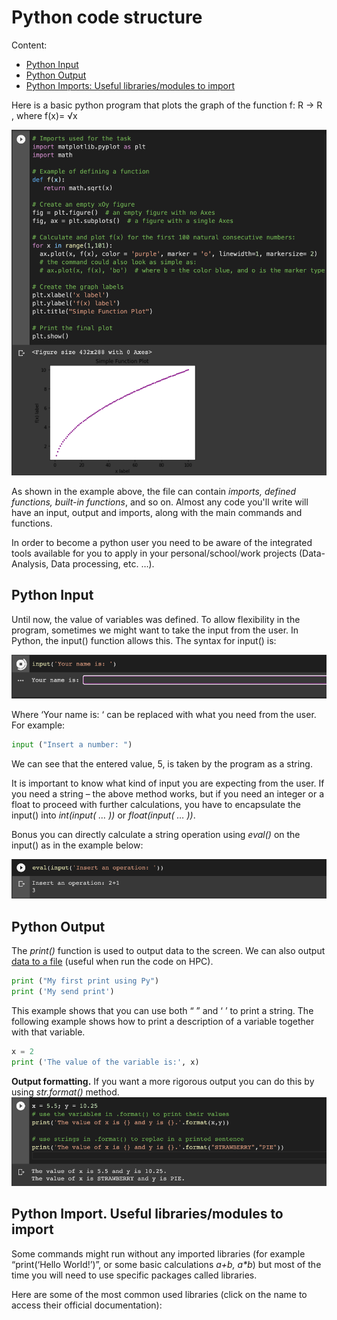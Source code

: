 # Python code structure

Content:
- [Python Input](https://github.com/UNT-RITS/Tutorials/blob/master/Basic_Python/Python%20code%20structure.md#input)
- [Python Output](https://github.com/UNT-RITS/Tutorials/blob/master/Basic_Python/Python%20code%20structure.md#output)
- [Python Imports: Useful libraries/modules to import](https://github.com/UNT-RITS/Tutorials/blob/master/Basic_Python/Python%20code%20structure.md#import)
  
Here is a basic python program that plots the graph of the function f: R → R , where  f(x)= √x

![Example of a basic py code](https://github.com/UNT-RITS/Tutorials/blob/master/Basic_Python/images/code_structure.png)

As shown in the example above, the file can contain _imports, defined functions, built-in functions_, and so on. Almost any code you'll write will have an input, output and imports, along with the main commands and functions.

In order to become a python user you need to be aware of the integrated tools available for you to apply in your 
personal/school/work projects (Data-Analysis, Data processing, etc. …). 
 
## Python Input

Until now, the value of variables was defined. To allow flexibility in the program, sometimes we might want to take the input from the user. In Python, the input() function allows this. 
The syntax for input() is:

![](https://github.com/UNT-RITS/Tutorials/blob/master/Basic_Python/images/code_structure2.png)

Where ‘Your name is: ‘ can be replaced with what you need from the user. For example:

``` python 
input ("Insert a number: ")
```

We can see that the entered value, 5, is taken by the program as a string. 

It is important to know what kind of input you are expecting from the user. 
If you need a string – the above method works, but if you need an integer or a float to proceed with further calculations, you have to encapsulate the input() into _int(input( … ))_ or _float(input( … ))_. 

Bonus you can directly calculate a string operation using _eval()_ on the input() as in the example below: 

![](https://github.com/UNT-RITS/Tutorials/blob/master/Basic_Python/images/code_structure3.png)

## Python Output
The _print()_ function is used to output data to the screen. We can also output [data to a file](https://www.programiz.com/python-programming/file-operation) (useful when run the code on HPC). 

``` python 
print ("My first print using Py")
print ('My send print')
```

This example shows that you can use both “ ” and ‘ ’ to print a string.
The following example shows how to print a description of a variable together with that variable.

``` python 
x = 2
print ('The value of the variable is:', x)
```

**Output formatting.** If you want a more rigorous output you can do this by using _str.format()_ method.
![](https://github.com/UNT-RITS/Tutorials/blob/master/Basic_Python/images/code_structure1.png)

## Python Import. Useful libraries/modules to import

Some commands might run without any imported libraries (for example “print(‘Hello World!’)”, or some basic calculations _a+b, a*b_) but most of the time you will need to use specific packages called libraries.

Here are some of the most common used libraries (click on the name to access their official documentation):

